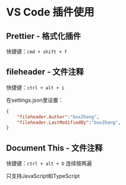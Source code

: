 # VS Code 插件使用

## Prettier - 格式化插件

快捷键：`cmd + shift + f`

## fileheader - 文件注释

快捷键：`ctrl + alt + i`

在settings.json里设置：

~~~json
{
    "fileheader.Author":"boxZhang",
    "fileheader.LastModifiedBy":"boxZhang",
}
~~~

## Document This - 文件注释

快捷键：`ctrl + alt + D` 连续按两遍

只支持JavaScript和TypeScript

